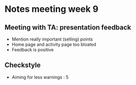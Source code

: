 # Notes meeting week 9

## Meeting with TA: presentation feedback
- Mention really important (selling) points
- Home page and activity page too bloated
- Feedback is positive

## Checkstyle
- Aiming for less warnings : 5